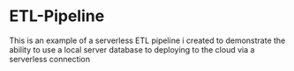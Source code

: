 # ETL-Pipeline

This is an example of a serverless ETL pipeline i created to demonstrate the ability to use a local server database to deploying to the cloud via a serverless connection
